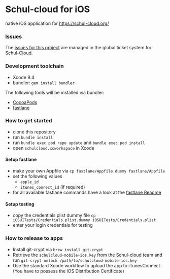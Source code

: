 # Schul-cloud for iOS
native iOS application for https://schul-cloud.org/

### Issues
The [issues for this project](https://ticketsystem.schul-cloud.org/projects/IOS/issues) are managed in the global ticket system for Schul-Cloud.

### Development toolchain
- Xcode 9.4
- bundler: `gem install bundler`

The following tools will be installed via bundler:
- [CocoaPods](https://cocoapods.org/)
- [fastlane](https://fastlane.tools/)

### How to get started
- clone this repository
- run `bundle install`
- run `bundle exec pod repo update` and `bundle exec pod install`
- open `schulcloud.xcworkspace` in Xcode

#### Setup fastlane
- make your own Appfile via `cp fastlane/Appfile.dummy fastlane/Appfile`
- set the following values
  - `apple_id`
  - `itunes_connect_id` (if required)
- for all available fastlane commands have a look at the [fastlane Readme](https://github.com/schul-cloud/schulcloud-mobile-ios/tree/master/fastlane/)

#### Setup testing
- copy the credentials plist dummy file `cp iOSUITests/Credentials.plist.dummy iOSUITests/Credentials.plist`
- enter your login credentials for testing

### How to release to apps
- Install git-crypt via `brew install git-crypt`
- Retrieve the `schulcloud-mobile-ios.key` from the Schul-cloud team and run `git-crypt unlock /path/to/schulcloud-mobile-ios.key`
- Use the standard Xcode workflow to upload the app to iTunesConnect (You have to possess the iOS Distribution Certificate)


